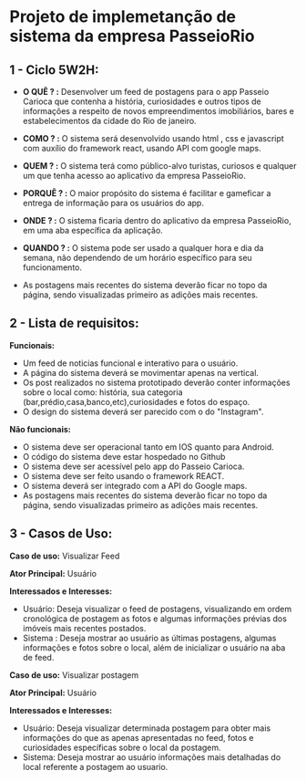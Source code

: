 # Projeto de implemetanção de sistema da empresa PasseioRio

## **1 - Ciclo 5W2H:**

- **O QUÊ ? :** Desenvolver um feed de postagens para o app Passeio Carioca que contenha a história, curiosidades e outros tipos de informações a respeito de novos empreendimentos imobiliários, bares e estabelecimentos da cidade do Rio de janeiro.

- **COMO ? :** O sistema será desenvolvido usando html , css e javascript com auxílio do framework react, usando API com google maps.

- **QUEM ? :** O sistema terá como público-alvo turistas, curiosos e qualquer um que tenha acesso ao aplicativo da empresa PasseioRio.

- **PORQUÊ ? :** O maior propósito do sistema é facilitar e gameficar a entrega de informação para os usuários do app.

- **ONDE ? :** O sistema ficaria dentro do aplicativo da empresa PasseioRio, em uma aba específica da aplicação. 

- **QUANDO ? :** O sistema pode ser usado a qualquer hora e dia da semana, não dependendo de um horário específico para seu funcionamento.

- As postagens mais recentes do sistema deverão ficar no topo da página, sendo visualizadas primeiro as adições mais recentes.

 ## **2 - Lista de requisitos:**

 **Funcionais:**
- Um feed de noticias funcional e interativo para o usuário.
- A página do sistema deverá se movimentar apenas na vertical.
- Os post realizados no sistema prototipado deverão conter informações sobre o local como: história, sua categoria (bar,prédio,casa,banco,etc),curiosidades e fotos do espaço.
- O design do sistema deverá ser parecido com o do "Instagram".


 **Não funcionais:**
- O sistema deve ser operacional tanto em IOS quanto para Android.
- O código do sistema deve estar hospedado no Github
- O sistema deve ser acessível pelo app do Passeio Carioca.
- O sistema deve ser feito usando o framework REACT.
- O sistema deverá ser integrado com a API do Google maps.
- As postagens mais recentes do sistema deverão ficar no topo da página, sendo visualizadas primeiro as adições mais recentes.

## **3 - Casos de Uso:**

**Caso de uso:** Visualizar Feed

**Ator Principal:** Usuário

**Interessados e Interesses:**
- Usuário: Deseja visualizar o feed de postagens, visualizando em ordem cronológica de postagem as fotos e algumas informações prévias dos imóveis mais recentes postados.
- Sistema :  Deseja mostrar ao usuário as últimas postagens, algumas informações e fotos sobre o local, além de inicializar o usuário na aba de feed.

**Caso de uso:** Visualizar postagem

**Ator Principal:** Usuário

**Interessados e Interesses:**
- Usuário: Deseja visualizar determinada postagem para obter mais informações do que as apenas apresentadas no feed, fotos e curiosidades específicas sobre o local da postagem.
- Sistema: Deseja mostrar ao usuário informações mais detalhadas do local referente a postagem ao usuario.

